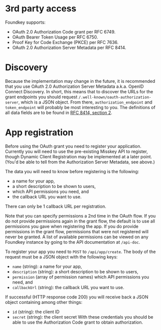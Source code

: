 # 3rd party access
Foundkey supports:
- OAuth 2.0 Authorization Code grant per RFC 6749.
- OAuth Bearer Token Usage per RFC 6750.
- Proof Key for Code Exchange (PKCE) per RFC 7636.
- OAuth 2.0 Authorization Server Metadata per RFC 8414.

# Discovery
Because the implementation may change in the future, it is recommended that you use OAuth 2.0 Authorization Server Metadata a.k.a. OpenID Connect Discovery.
In short, this means that to discover the URLs for the grant endpoints you should request `/.well-known/oauth-authorization-server`, which is a JSON object.
From there, `authorization_endpoint` and `token_endpoint` will probably be most interesting to you.
The definitions of all data fields are to be found in [RFC 8414, section 2](https://www.rfc-editor.org/rfc/rfc8414#section-2).

# App registration
Before using the OAuth grant you need to register your application.
Currently you will need to use the pre-existing Misskey API to register, though Dynamic Client Registration may be implemented at a later point.
(You'd be able to tell from the Authorization Server Metadata, see above.)

The data you will need to know before registering is the following:
- a name for your app,
- a short description to be shown to users,
- which API permissions you need, and
- the callback URL you want to use.

There can only be 1 callback URL per registration.

Note that you can specify permissions a 2nd time in the OAuth flow.
If you do not provide permissions again in the grant flow, the default is to use all permissions you gave when registering the app.
If you do provide permissions in the grant flow, permissions that were not registered will never be granted.
A list of available permissions can be viewed on any Foundkey instance by going to the API documentation at `/api-doc`.

To register your app you need to `POST` to `/api/app/create`.
The body of the request must be a JSON object with the following keys:
- `name` (string): a name for your app,
- `description` (string): a short description to be shown to users,
- `permission` (array of permission names) which API permissions you need, and
- `callbackUrl` (string): the callback URL you want to use.

If successful (HTTP response code 200) you will receive back a JSON object containing among other things:
- `id` (string): the client ID
- `secret` (string): the client secret
With these credentials you should be able to use the Authorization Code grant to obtain authorization.
